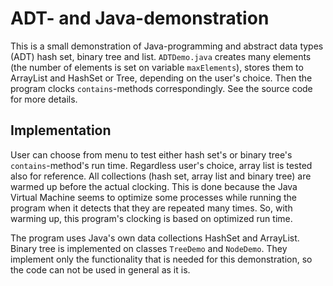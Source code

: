 # ADT- and Java-demonstration

This is a small demonstration of Java-programming and abstract data types (ADT) 
hash set, binary tree and list. `ADTDemo.java` creates many elements (the number of 
elements is set on variable `maxElements`), stores them to ArrayList and HashSet or Tree, depending on the 
user's choice. Then the program clocks `contains`-methods correspondingly. See the 
source code for more details.

## Implementation

User can choose from menu to test either hash set's or binary tree's 
`contains`-method's run time. Regardless user's choice, array list is tested
also for reference. All collections (hash set, array list and binary tree) 
are warmed up before the actual clocking. This is done because the Java 
Virtual Machine seems to optimize some processes while running the program when it 
detects that they are repeated many times. So, with warming up, this program's 
clocking is based on optimized run time.

The program uses Java's own data collections HashSet and ArrayList. 
Binary tree is implemented on classes `TreeDemo` and `NodeDemo`. They implement 
only the functionality that is needed for this demonstration, so the code can not 
be used in general as it is.
